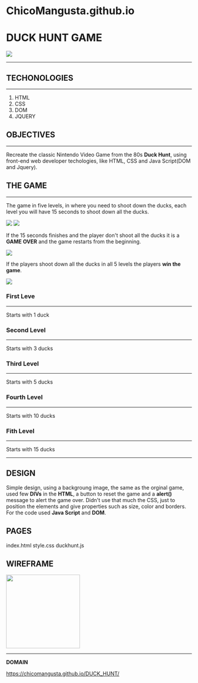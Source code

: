 # ChicoMangusta.github.io

# **DUCK HUNT GAME**

![](https://res.cloudinary.com/dqiighjqq/image/upload/v1585981892/duck-hunt-1134281-1280x0_tf2vvy.jpg)

------------------------------------------------------------------------------------------------------------------

## **TECHONOLOGIES**
--------------

1. HTML
2. CSS
3. DOM
4. JQUERY


## **OBJECTIVES**
---------------

Recreate the classic Nintendo Video Game from the 80s **Duck Hunt**, using front-end web developer techologies, like HTML, CSS and Java Script(DOM and Jquery).



## **THE GAME**
------------

The game in five levels, in where you need to shoot down the ducks, each level you will have 15 seconds to shoot down all the ducks.



![](https://res.cloudinary.com/dqiighjqq/image/upload/v1585983357/0_atldnu.png) ![](https://res.cloudinary.com/dqiighjqq/image/upload/v1585689687/0_zxv7l6.png)



If the 15 seconds finishes and the player don't shoot all the ducks it is a **GAME OVER** and the game restarts from the beginning.


![](https://res.cloudinary.com/dqiighjqq/image/upload/v1585983490/0_se6mar.png)


If the players shoot down all the ducks in all 5 levels the players **win the game**.


![](https://res.cloudinary.com/dqiighjqq/image/upload/v1585983588/0_q96bjt.png)



### **First Leve**
--------------
Starts with 1 duck

### **Second Level**
----------------
Starts with 3 ducks

### **Third Level**
---------------
Starts with 5 ducks

### **Fourth Level**
----------------
Starts with 10 ducks

### **Fith Level**
--------------
Starts with 15 ducks

------------------------------------------------------------------------------------------------------------------


## **DESIGN**

Simple design, using a backgroung image, the same as the orginal game, used few **DIVs** in the **HTML**, a button to reset the game and a **alert()** message to alert the game over. Didn't use that much the CSS, just to position the elements and give properties such as size, color and borders.
For the code used **Java Script** and **DOM**.


## **PAGES**

index.html
style.css
duckhunt.js


## **WIREFRAME**

<img src="https://res.cloudinary.com/dqiighjqq/image/upload/v1585985492/IMG_8557_nvth0v.heic" width="200">


------------------------------------------------------------------------------------------------------------------



**DOMAIN**

https://chicomangusta.github.io/DUCK_HUNT/